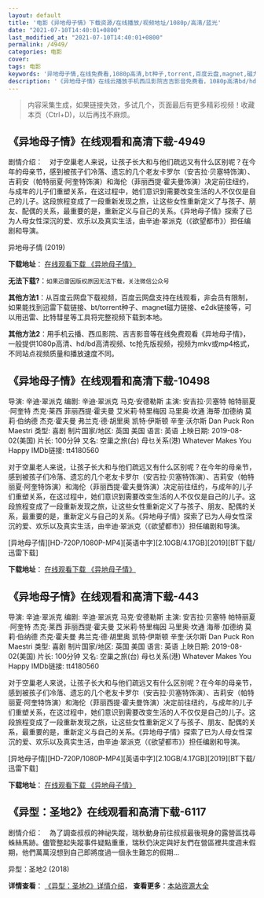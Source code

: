 ```yaml
---
layout: default
title: '电影《异地母子情》下载资源/在线播放/视频地址/1080p/高清/蓝光'
date: "2021-07-10T14:40:01+0800"
last_modified_at: "2021-07-10T14:40:01+0800"
permalink: /4949/
categories: 电影
cover:
tags: 电影
keywords: '异地母子情,在线免费看,1080p高清,bt种子,torrent,百度云盘,magnet,磁力链,迅雷下载资源'
description: '《异地母子情》在线云播放手机西瓜影院吉吉影音免费看，1080p高清bd/hd未删减完整版和tc抢先枪版，mkv/mp4格式，附带bt/torrent种子、magnet/磁力链、百度云盘、网盘资源迅雷下载链接'
---
```


>内容采集生成，如果链接失效，多试几个，页面最后有更多精彩视频！收藏本页（Ctrl+D)，以后再找不麻烦。


## 《异地母子情》在线观看和高清下载-4949

剧情介绍：　对于空巢老人来说，让孩子长大和与他们疏远又有什么区别呢？在今年的母亲节，感到被孩子们冷落、遗忘的几个老友卡罗尔（安吉拉·贝塞特饰演）、吉莉安（帕特丽夏·阿奎特饰演）和海伦（菲丽西提·霍夫曼饰演）决定前往纽约，与成年的儿子们重塑关系，在这过程中，她们意识到需要改变生活的人不仅仅是自己的儿子。这段旅程变成了一段重新发现之旅，让这些女性重新定义了与孩子、朋友、配偶的关系，最重要的是，重新定义与自己的关系。《异地母子情》探索了已为人母女性深沉的爱、欢乐以及真实生活，由辛迪·翠派克（《欲望都市》）担任编剧和导演。


异地母子情 (2019)

**下载地址**： [在线观看下载 《异地母子情》](https://www.btbtdy.me/btdy/dy16930.html) 


**无法下载?**：`如果迅雷因版权原因无法下载，关注微信公众号 `

**其他方法1**：从百度云网盘下载视频，百度云网盘支持在线观看，非会员有限制，如果能找到迅雷下载链接、bt/torrent种子、magnet磁力链接、e2dk链接等，可以用迅雷、比特彗星等工具将完整视频下载到本地。

**其他方法2**：用手机云播、西瓜影院、吉吉影音等在线免费观看《异地母子情》，一般提供1080p高清、hd/bd高清视频、tc抢先版视频，视频为mkv或mp4格式，不同站点视频质量和播放速度不同。


## 《异地母子情》在线观看和高清下载-10498

导演: 辛迪·翠派克 编剧: 辛迪·翠派克 马克·安德勒斯 主演: 安吉拉·贝塞特 帕特丽夏·阿奎特 杰克·莱西 菲丽西提·霍夫曼 艾米莉·特里梅因 马里奥·坎通 海蒂·加德纳 莫莉·伯纳德 杰克·霍夫曼 弗兰克·德·胡里奥 凯特·伊斯顿 辛奎·沃尔斯 Dan Puck Ron Maestri 类型: 喜剧 制片国家/地区: 英国 美国 语言: 英语 上映日期: 2019-08-02(美国) 片长: 100分钟 又名: 空巢之旅(台) 母乜关系(港) Whatever Makes You Happy IMDb链接: tt4180560

对于空巢老人来说，让孩子长大和与他们疏远又有什么区别呢？在今年的母亲节，感到被孩子们冷落、遗忘的几个老友卡罗尔（安吉拉·贝塞特饰演）、吉莉安（帕特丽夏·阿奎特饰演）和海伦（菲丽西提·霍夫曼饰演）决定前往纽约，与成年的儿子们重塑关系，在这过程中，她们意识到需要改变生活的人不仅仅是自己的儿子。这段旅程变成了一段重新发现之旅，让这些女性重新定义了与孩子、朋友、配偶的关系，最重要的是，重新定义与自己的关系。《异地母子情》探索了已为人母女性深沉的爱、欢乐以及真实生活，由辛迪·翠派克（《欲望都市》）担任编剧和导演。


[异地母子情][HD-720P/1080P-MP4][英语中字][2.10GB/4.17GB][2019][BT下载/迅雷下载]

**下载地址**： [在线观看下载 《异地母子情》](https://www.btdx8.com/torrent/ydmzq_2019.html) 


## 《异地母子情》在线观看和高清下载-443

导演: 辛迪·翠派克 编剧: 辛迪·翠派克 马克·安德勒斯 主演: 安吉拉·贝塞特 帕特丽夏·阿奎特 杰克·莱西 菲丽西提·霍夫曼 艾米莉·特里梅因 马里奥·坎通 海蒂·加德纳 莫莉·伯纳德 杰克·霍夫曼 弗兰克·德·胡里奥 凯特·伊斯顿 辛奎·沃尔斯 Dan Puck Ron Maestri 类型: 喜剧 制片国家/地区: 英国 美国 语言: 英语 上映日期: 2019-08-02(美国) 片长: 100分钟 又名: 空巢之旅(台) 母乜关系(港) Whatever Makes You Happy IMDb链接: tt4180560

对于空巢老人来说，让孩子长大和与他们疏远又有什么区别呢？在今年的母亲节，感到被孩子们冷落、遗忘的几个老友卡罗尔（安吉拉·贝塞特饰演）、吉莉安（帕特丽夏·阿奎特饰演）和海伦（菲丽西提·霍夫曼饰演）决定前往纽约，与成年的儿子们重塑关系，在这过程中，她们意识到需要改变生活的人不仅仅是自己的儿子。这段旅程变成了一段重新发现之旅，让这些女性重新定义了与孩子、朋友、配偶的关系，最重要的是，重新定义与自己的关系。《异地母子情》探索了已为人母女性深沉的爱、欢乐以及真实生活，由辛迪·翠派克（《欲望都市》）担任编剧和导演。


[异地母子情][HD-720P/1080P-MP4][英语中字][2.10GB/4.17GB][2019][BT下载/迅雷下载]

**下载地址**： [在线观看下载 《异地母子情》](https://www.btdx8.com/torrent/ydmzq_2019.html) 


## 《异型：圣地2》在线观看和高清下载-6117

剧情介绍：　為了調查叔叔的神祕失蹤，瑞秋動身前往叔叔最後現身的露營區找尋蛛絲馬跡。儘管整起失蹤事件疑點重重，瑞秋仍決定與好友們在營區裡共度週末假期，他們萬萬沒想到自己即將度過一個永生難忘的假期…


异型：圣地2 (2018)

**详情查看**： [《异型：圣地2》详情介绍](/movie/6117/)， **查看更多**：[本站资源大全](/movie/t/all/)

